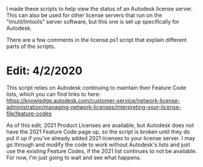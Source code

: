 I made these scripts to help view the status of an Autodesk license server.  
This can also be used for other license servers that run on the "lmutil/lmtools" server software, but this one is set up
specifically for Autodesk.  

There are a few comments in the license.ps1 script that explain different parts of the scripts.


# Edit: 4/2/2020
This script relies on Autodesk continuing to maintain their Feature Code lists, which you can find links to here: 
https://knowledge.autodesk.com/customer-service/network-license-administration/managing-network-licenses/interpreting-your-license-file/feature-codes

As of this edit, 2021 Product Licenses are available, but Autodesk does not have the 2021 Feature Code page up, so the script is broken until they do put it up if you've already added 2021 licenses to your license server. I may go through and modify the code to work without Autodesk's lists and just use the existing Feature Codes, if the 2021 list continues to not be available. For now, I'm just going to wait and see what happens.
